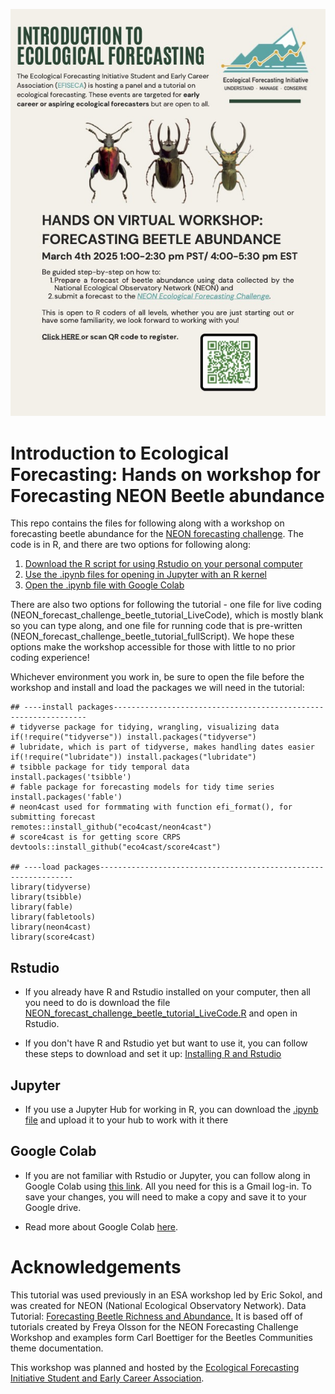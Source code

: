 ![EFI flyer](Intro_to_EFI_flyer2.jpg)

# Introduction to Ecological Forecasting: Hands on workshop for Forecasting NEON Beetle abundance

This repo contains the files for following along with a workshop on forecasting beetle abundance for the [NEON forecasting challenge](https://projects.ecoforecast.org/neon4cast-docs/Beetles.html). The code is in R, and there are two options for following along: 

1. [Download the R script for using Rstudio on your personal computer](#Rstudio)
2. [Use the .ipynb files for opening in Jupyter with an R kernel](##Jupyter)
3. [Open the .ipynb file with Google Colab](#Google-colab)

There are also two options for following the tutorial - one file for live coding (NEON_forecast_challenge_beetle_tutorial_LiveCode), which is mostly blank so you can type along, and one file for running code that is pre-written (NEON_forecast_challenge_beetle_tutorial_fullScript). We hope these options make the workshop accessible for those with little to no prior coding experience! 

Whichever environment you work in, be sure to open the file before the workshop and install and load the packages  we will need in the tutorial: 

```
## ----install packages----------------------------------------------------------------
# tidyverse package for tidying, wrangling, visualizing data 
if(!require("tidyverse")) install.packages("tidyverse") 
# lubridate, which is part of tidyverse, makes handling dates easier 
if(!require("lubridate")) install.packages("lubridate") 
# tsibble package for tidy temporal data 
install.packages('tsibble')
# fable package for forecasting models for tidy time series 
install.packages('fable')
# neon4cast used for formmating with function efi_format(), for submitting forecast 
remotes::install_github("eco4cast/neon4cast")
# score4cast is for getting score CRPS 
devtools::install_github("eco4cast/score4cast")

## ----load packages----------------------------------------------------------------
library(tidyverse)
library(tsibble)
library(fable)
library(fabletools)
library(neon4cast)
library(score4cast)
```

## Rstudio 

- If you already have R and Rstudio installed on your computer, then all you need to do is download the file [NEON_forecast_challenge_beetle_tutorial_LiveCode.R](https://github.com/rachtorr/efiseca_beetles_tutorial/blob/main/NEON_forecast_challenge_beetle_tutorial_LiveCode.R) and open in Rstudio. 

- If you don't have R and Rstudio yet but want to use it, you can follow these steps to download and set it up: [Installing R and Rstudio](https://rstudio-education.github.io/hopr/starting.html)

## Jupyter 

- If you use a Jupyter Hub for working in R, you can download the [.ipynb file](https://github.com/rachtorr/efiseca_beetles_tutorial/blob/main/NEON_forecast_challenge_beetle_tutorial_LiveCode_R.ipynb) and upload it to your hub to work with it there 

## Google Colab

- If you are not familiar with Rstudio or Jupyter, you can follow along in Google Colab using [this link](https://colab.research.google.com/drive/1DJcHUppFpZTGjL4s392xe6Gg1nbhYlpb?usp=sharing). All you need for this is a Gmail log-in. To save your changes, you will need to make a copy and save it to your Google drive. 

- Read more about Google Colab [here](https://research.google.com/colaboratory/faq.html). 

# Acknowledgements 

This tutorial was used previously in an ESA workshop led by Eric Sokol, and was created for NEON (National Ecological Observatory Network). Data Tutorial: [Forecasting Beetle Richness and Abundance.](https://www.neonscience.org/resources/learning-hub/tutorials/neon-beetle-forecasting.)
It is based off of tutorials created by Freya Olsson for the NEON Forecasting Challenge Workshop and examples form Carl Boettiger for the Beetles Communities theme documentation.  

This workshop was planned and hosted by the [Ecological Forecasting Initiative Student and Early Career Association](https://ecoforecast.org/student-and-early-career-association/).
